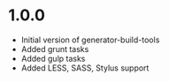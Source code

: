 # 1.0.0

- Initial version of generator-build-tools
- Added grunt tasks
- Added gulp tasks
- Added LESS, SASS, Stylus support
